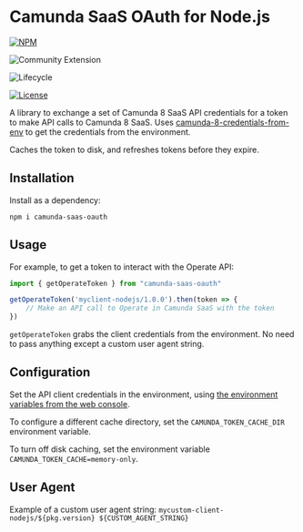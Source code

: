 # Camunda SaaS OAuth for Node.js

 [![NPM](https://nodei.co/npm/camunda-saas-oauth.png)](https://npmjs.org/package/camunda-saas-oauth) 

![Community Extension](https://img.shields.io/badge/Community%20Extension-An%20open%20source%20community%20maintained%20project-FF4700)

![Lifecycle](https://img.shields.io/badge/Lifecycle-Stable-brightgreen)

[![License](https://img.shields.io/badge/License-Apache%202.0-blue.svg)](https://opensource.org/licenses/Apache-2.0)

A library to exchange a set of Camunda 8 SaaS API credentials for a token to make API calls to Camunda 8 SaaS. Uses [camunda-8-credentials-from-env](https://github.com/camunda-community-hub/camunda-8-credentials-from-env) to get the credentials from the environment.

Caches the token to disk, and refreshes tokens before they expire.

## Installation

Install as a dependency:

```
npm i camunda-saas-oauth
```

## Usage

For example, to get a token to interact with the Operate API: 

```typescript
import { getOperateToken } from "camunda-saas-oauth"

getOperateToken('myclient-nodejs/1.0.0').then(token => {
    // Make an API call to Operate in Camunda SaaS with the token
})
```

`getOperateToken` grabs the client credentials from the environment. No need to pass anything except a custom user agent string.

## Configuration

Set the API client credentials in the environment, using [the environment variables from the web console](https://docs.camunda.io/docs/components/console/manage-clusters/manage-api-clients/).

To configure a different cache directory, set the `CAMUNDA_TOKEN_CACHE_DIR` environment variable.

To turn off disk caching, set the environment variable `CAMUNDA_TOKEN_CACHE=memory-only`.

## User Agent

Example of a custom user agent string: `mycustom-client-nodejs/${pkg.version} ${CUSTOM_AGENT_STRING}`



